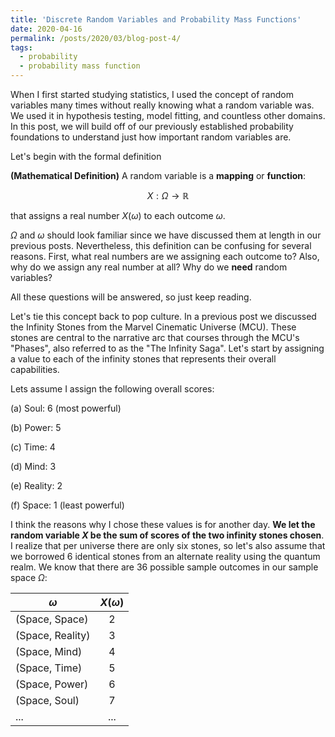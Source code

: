 ```yaml
---
title: 'Discrete Random Variables and Probability Mass Functions'
date: 2020-04-16
permalink: /posts/2020/03/blog-post-4/
tags:
  - probability
  - probability mass function
---
```


When I first started studying statistics, I used the concept of 
random variables many times without really knowing what a random 
variable was. We used it in hypothesis testing, model fitting, 
and countless other domains. In this post, we will build off of 
our previously established probability foundations to understand 
just how important random variables are.

Let's begin with the formal definition 

**(Mathematical Definition)** A random variable is a **mapping** or **function**:

$$X: \Omega \rightarrow \mathbb{R}$$

that assigns a real number $X(\omega)$ to each outcome $\omega$.

$\Omega$ and $\omega$ should look familiar since we have discussed them at length in our previous posts. 
Nevertheless, this definition can be confusing for several reasons. First, what real numbers are we assigning each 
outcome to? Also, why do we assign any real number at all? Why do we **need** random variables?

All these questions will be answered, so just keep reading.

Let's tie this concept back to pop culture. In a previous post we discussed the Infinity Stones from the 
Marvel Cinematic Universe (MCU). These stones are central to the narrative arc that courses through the MCU's 
"Phases", also referred to as the "The Infinity Saga". Let's start by assigning a value to each of the 
infinity stones that represents their overall capabilities. 

Lets assume I assign the following overall scores: 

(a) Soul: 6 (most powerful)

(b) Power: 5

(c) Time: 4

(d) Mind: 3

(e) Reality: 2 

(f) Space: 1 (least powerful)

I think the reasons why I chose these values is for another day. 
**We let the random variable $X$ be the sum of scores of the two infinity stones chosen**. 
I realize that per universe there are only six stones, so let's also assume that we borrowed 6 identical 
stones from an alternate reality using the quantum realm. We know that there are 36 possible sample outcomes 
in our sample space $\Omega$:

| $\omega$          | $X(\omega)$   | 
| -------------     |:-------------:| 
| (Space, Space)    | 2             |
| (Space, Reality)  | 3             | 
| (Space, Mind)     | 4             | 
| (Space, Time)     | 5             |
| (Space, Power)    | 6             |
| (Space, Soul)     | 7             |
| ...               | ...           |